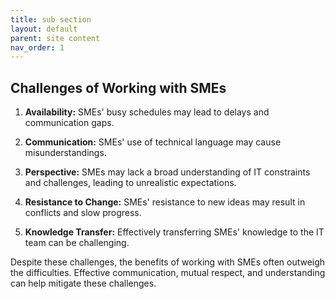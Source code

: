 ```yaml
---
title: sub section
layout: default
parent: site content
nav_order: 1
---
```


## Challenges of Working with SMEs

1. **Availability:** SMEs' busy schedules may lead to delays and communication gaps.

2. **Communication:** SMEs' use of technical language may cause misunderstandings.

3. **Perspective:** SMEs may lack a broad understanding of IT constraints and challenges, leading to unrealistic expectations.

4. **Resistance to Change:** SMEs' resistance to new ideas may result in conflicts and slow progress.

5. **Knowledge Transfer:** Effectively transferring SMEs' knowledge to the IT team can be challenging.

Despite these challenges, the benefits of working with SMEs often outweigh the difficulties. Effective communication, mutual respect, and understanding can help mitigate these challenges.